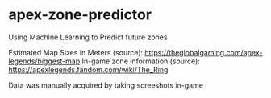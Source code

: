 # apex-zone-predictor
Using Machine Learning to Predict future zones

Estimated Map Sizes in Meters (source): https://theglobalgaming.com/apex-legends/biggest-map
In-game zone information (source): https://apexlegends.fandom.com/wiki/The_Ring

Data was manually acquired by taking screeshots in-game
